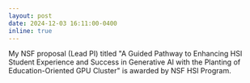 ```yaml
---
layout: post
date: 2024-12-03 16:11:00-0400
inline: true
---
```


My NSF proposal (Lead PI) titled "A Guided Pathway to Enhancing HSI Student Experience and Success in Generative AI with the Planting of Education-Oriented GPU Cluster" is awarded by NSF HSI Program.
